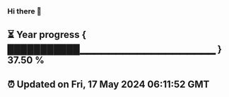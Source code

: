### Hi there 👋
⏳ Year progress { ███████████▁▁▁▁▁▁▁▁▁▁▁▁▁▁▁▁▁▁▁ } 37.50 %
---
⏰ Updated on Fri, 17 May 2024 06:11:52 GMT
---
